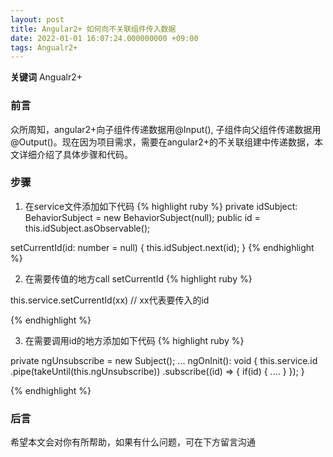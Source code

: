 ```yaml
---
layout: post
title: Angular2+ 如何向不关联组件传入数据
date: 2022-01-01 16:07:24.000000000 +09:00
tags: Angualr2+
---
```


**关键词** Angualr2+

### 前言
众所周知，angular2+向子组件传递数据用@Input(), 子组件向父组件传递数据用@Output()。现在因为项目需求，需要在angular2+的不关联组建中传递数据，本文详细介绍了具体步骤和代码。

### 步骤
1. 在service文件添加如下代码
{% highlight ruby %}
private idSubject: BehaviorSubject<number> = new BehaviorSubject<number>(null);
public id = this.idSubject.asObservable();

setCurrentId(id: number = null) {
  this.idSubject.next(id);
}
{% endhighlight %}

2. 在需要传值的地方call setCurrentId
{% highlight ruby %}

this.service.setCurrentId(xx) // xx代表要传入的id

{% endhighlight %}

3. 在需要调用id的地方添加如下代码
{% highlight ruby %}

private ngUnsubscribe = new Subject<void>();
...
 ngOnInit(): void {
    this.service.id
      .pipe(takeUntil(this.ngUnsubscribe))
      .subscribe((id) => {
        if(id) {
         ....
        }
      });
  }
  
{% endhighlight %}


### 后言
希望本文会对你有所帮助，如果有什么问题，可在下方留言沟通